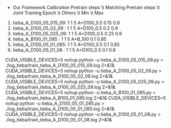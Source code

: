 - Our Framework
Calibration Pretrain steps \t Matching Pretrain steps \t Joint Training Epoch \t Others \t Min \t Max
					
1) tieba_A_D100_05_015_09:	1	1	5	A+D100_0.5	0.15 	0.9
2) tieba_A_D100_05_02_09 :	1	1	5	A+D100_0.5	0.2	    0.9
3) tieba_A_D100_05_025_09:	1	1	5	A+D100_0.5  0.25 	0.9
4) tieba_A_B100_01_085   :  1	1	5	A+B_100	    0.1	    0.85
5) tieba_A_D100_05_01_085:	1	1	5	A+D100_0.5	0.1	    0.85
6) tieba_A_D100_05_01_08 :	1	1	5	A+D100_0.5	0.1	    0.8


CUDA_VISIBLE_DEVICES=5 nohup python -u tieba_A_D100_05_015_09.py > ./log_tieba/train_tieba_A_D100_05_015_09.log 2>&1&
CUDA_VISIBLE_DEVICES=5 nohup python -u tieba_A_D100_05_02_09.py > ./log_tieba/train_tieba_A_D100_05_02_09.log 2>&1&
CUDA_VISIBLE_DEVICES=5 nohup python -u tieba_A_D100_05_025_09.py > ./log_tieba/train_tieba_A_D100_05_025_09.log 2>&1&
CUDA_VISIBLE_DEVICES=5 nohup python -u tieba_A_B100_01_085.py > ./log_tieba/train_tieba_A_B100_01_085.log 2>&1&
CUDA_VISIBLE_DEVICES=5 nohup python -u tieba_A_D100_05_01_085.py > ./log_tieba/train_tieba_A_D100_05_01_085.log 2>&1&
CUDA_VISIBLE_DEVICES=5 nohup python -u tieba_A_D100_05_01_08.py > ./log_tieba/train_tieba_A_D100_05_01_08.log 2>&1&
